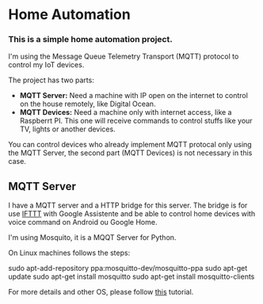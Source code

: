 # Home Automation

### This is a simple home automation project.

I'm using the Message Queue Telemetry Transport (MQTT) protocol to control my IoT devices.

The project has two parts:
- **MQTT Server:** Need a machine with IP open on the internet to control on the house remotely, like Digital Ocean.
- **MQTT Devices:** Need a machine only with internet access, like a Raspberrt PI. This one will receive commands to control stuffs like your TV, lights or another devices.

You can control devices who already implement MQTT protocal only using the MQTT Server, the second part (MQTT Devices) is not necessary in this case.

## MQTT Server
I have a MQTT server and a HTTP bridge for this server. The bridge is for use [IFTTT](https://ifttt.com) with Google Assistente and be able to control home devices with voice command on Android ou Google Home.

I'm using Mosquito, it is a MQQT Server for Python.

On Linux machines follows the steps:

sudo apt-add-repository ppa:mosquitto-dev/mosquitto-ppa
sudo apt-get update
sudo apt-get install mosquitto
sudo apt-get install mosquitto-clients

For more details and other OS, please follow [this](http://www.steves-internet-guide.com/install-mosquitto-broker/) tutorial.